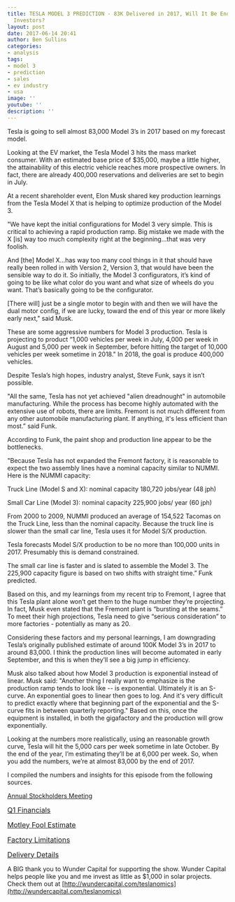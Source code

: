 ```yaml
---
title: TESLA MODEL 3 PREDICTION - 83K Delivered in 2017, Will It Be Enough to Please
  Investors?
layout: post
date: 2017-06-14 20:41
author: Ben Sullins
categories:
- analysis
tags:
- model 3
- prediction
- sales
- ev industry
- usa
image: ''
youtube: ''
description: ''
---
```



Tesla is going to sell almost 83,000 Model 3’s in 2017 based on my forecast model.

Looking at the EV market, the Tesla Model 3 hits the mass market consumer. With an estimated base price of $35,000, maybe a little higher, the attainability of this electric vehicle reaches more prospective owners. In fact, there are already 400,000 reservations and deliveries are set to begin in July.

At a recent shareholder event, Elon Musk shared key production learnings from the Tesla Model X that is helping to optimize production of the Model 3.

"We have kept the initial configurations for Model 3 very simple. This is critical to achieving a rapid production ramp. Big mistake we made with the X [is] way too much complexity right at the beginning...that was very foolish.

And [the] Model X...has way too many cool things in it that should have really been rolled in with Version 2, Version 3, that would have been the sensible way to do it. So initially, the Model 3 configurators, it’s kind of going to be like what color do you want and what size of wheels do you want. That’s basically going to be the configurator.

[There will] just be a single motor to begin with and then we will have the dual motor config, if we are lucky, toward the end of this year or more likely early next," said Musk.

These are some aggressive numbers for Model 3 production. Tesla is projecting to product “1,000 vehicles per week in July, 4,000 per week in August and 5,000 per week in September, before hitting the target of 10,000 vehicles per week sometime in 2018." In 2018, the goal is produce 400,000 vehicles.

Despite Tesla’s high hopes, industry analyst, Steve Funk, says it isn’t possible.

"All the same, Tesla has not yet achieved "alien dreadnought" in automobile manufacturing. While the process has become highly automated with the extensive use of robots, there are limits. Fremont is not much different from any other automobile manufacturing plant. If anything, it's less efficient than most.” said Funk.

According to Funk, the paint shop and production line appear to be the bottlenecks.

"Because Tesla has not expanded the Fremont factory, it is reasonable to expect the two assembly lines have a nominal capacity similar to NUMMI. Here is the NUMMI capacity:

Truck Line (Model S and X): nominal capacity 180,720 jobs/year (48 jph)

Small Car Line (Model 3): nominal capacity 225,900 jobs/ year (60 jph)

From 2000 to 2009, NUMMI produced an average of 154,522 Tacomas on the Truck Line, less than the nominal capacity. Because the truck line is slower than the small car line, Tesla uses it for Model S/X production.

Tesla forecasts Model S/X production to be no more than 100,000 units in 2017. Presumably this is demand constrained.

The small car line is faster and is slated to assemble the Model 3. The 225,900 capacity figure is based on two shifts with straight time.” Funk predicted.

Based on this, and my learnings from my recent trip to Fremont, I agree that this Tesla plant alone won’t get them to the huge number they’re projecting. In fact, Musk even stated that the Fremont plant is “bursting at the seams.” To meet their high projections, Tesla need to give “serious consideration” to more factories - potentially as many as 20.

Considering these factors and my personal learnings, I am downgrading Tesla’s originally published estimate of around 100K Model 3’s in 2017 to around 83,000. I think the production lines will become automated in early September, and this is when they’ll see a big jump in efficiency.

Musk also talked about how Model 3 production is exponential instead of linear. Musk said: "Another thing I really want to emphasize is the production ramp tends to look like -- is exponential. Ultimately it is an S-curve. An exponential goes to linear then goes to log. And it's very difficult to predict exactly where that beginning part of the exponential and the S-curve fits in between quarterly reporting." Based on this, once the equipment is installed, in both the gigafactory and the production will grow exponentially.

Looking at the numbers more realistically, using an reasonable growth curve, Tesla will hit the 5,000 cars per week sometime in late October. By the end of the year, I’m estimating they’ll be at 6,000 per week. So, when you add the numbers, we’re at almost 83,000 by the end of 2017.

I compiled the numbers and insights for this episode from the following sources.

[Annual Stockholders Meeting](http://ir.tesla.com/eventdetail.cfm?EventID=182767)

<a href="http://ir.tesla.com/eventdetail.cfm?EventID=181604" style="font-size: 1rem; background-color: rgb(255, 255, 255);">Q1 Financials</a>

<a href="https://www.fool.com/investing/2017/02/17/how-many-model-3-vehicles-will-tesla-inc-deliverer.aspx" style="font-size: 1rem; background-color: rgb(255, 255, 255);">Motley Fool Estimate</a>

<a href="https://seekingalpha.com/article/4080920-400000-tesla-model-3-cars-2018-just-possible" style="font-size: 1rem; background-color: rgb(255, 255, 255);">Factory Limitations</a>

<a href="https://docs.google.com/spreadsheets/d/1u3r-0TSXE_DncEqWtvUY0lOnMhcnu62ctTnq2eF_RIM/edit#gid=1479761403" style="font-size: 1rem; background-color: rgb(255, 255, 255);">Delivery Details</a>

A BIG thank you to Wunder Capital for supporting the show. Wunder Capital helps people like you and me invest as little as $1,000 in solar projects. Check them out at [http://wundercapital.com/teslanomics](http://wundercapital.com/teslanomics)